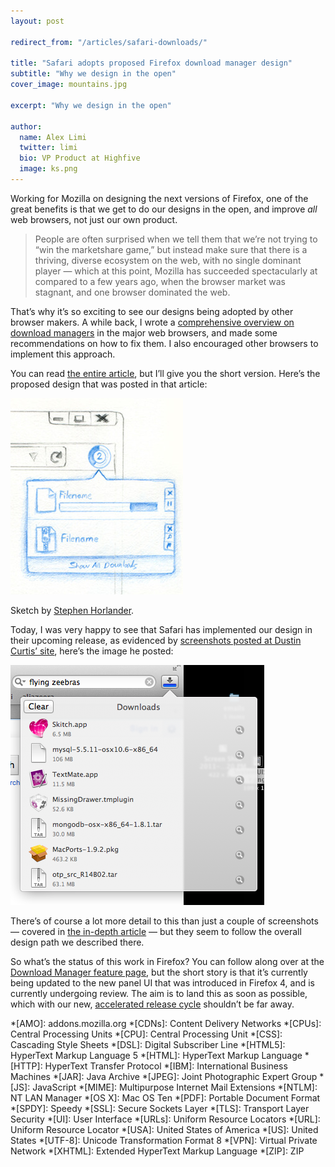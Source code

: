 ```yaml
---
layout: post

redirect_from: "/articles/safari-downloads/"

title: "Safari adopts proposed Firefox download manager design"
subtitle: "Why we design in the open"
cover_image: mountains.jpg

excerpt: "Why we design in the open"

author:
  name: Alex Limi
  twitter: limi
  bio: VP Product at Highfive
  image: ks.png
---
```


Working for Mozilla on designing the next versions of Firefox, one of the great benefits is that we get to do our designs in the open, and improve *all* web browsers, not just our own product.

> People are often surprised when we tell them that we’re not trying to “win the marketshare game,” but instead make sure that there is a thriving, diverse ecosystem on the web, with no single dominant player — which at this point, Mozilla has succeeded spectacularly at compared to a few years ago, when the browser market was stagnant, and one browser dominated the web.

That’s why it’s so exciting to see our designs being adopted by other browser makers. A while back, I wrote a [comprehensive overview on download managers][downloads] in the major web browsers, and made some recommendations on how to fix them. I also encouraged other browsers to implement this approach.

You can read [the entire article][downloads], but I’ll give you the short version. Here’s the proposed design that was posted in that article:

![Download panel sketch](/images/sketch-downloads.png)

Sketch by [Stephen Horlander].


Today, I was very happy to see that Safari has implemented our design in their upcoming release, as evidenced by [screenshots posted at Dustin Curtis’ site], here’s the image he posted:

![Safari download panel](/images/safari-download.png)


There’s of course a lot more detail to this than just a couple of screenshots — covered in [the in-depth article][downloads] — but they seem to follow the overall design path we described there.

So what’s the status of this work in Firefox? You can follow along over at the [Download Manager feature page], but the short story is that it’s currently being updated to the new panel UI that was introduced in Firefox 4, and is currently undergoing review. The aim is to land this as soon as possible, which with our new, [accelerated release cycle] shouldn’t be far away.

[downloads]: /downloads
[Stephen Horlander]: http://blog.stephenhorlander.com
[screenshots posted at Dustin Curtis’ site]: http://blog.dustincurtis.com/new-safari-downloads-ui-in-lion
[Download Manager feature page]: https://wiki.mozilla.org/Firefox/Features/Panel_based_download_window
[accelerated release cycle]: https://wiki.mozilla.org/RapidRelease

*[AMO]: addons.mozilla.org
*[CDNs]: Content Delivery Networks
*[CPUs]: Central Processing Units
*[CPU]: Central Processing Unit
*[CSS]: Cascading Style Sheets
*[DSL]: Digital Subscriber Line
*[HTML5]: HyperText Markup Language 5
*[HTML]: HyperText Markup Language
*[HTTP]: HyperText Transfer Protocol
*[IBM]: International Business Machines
*[JAR]: Java Archive
*[JPEG]: Joint Photographic Expert Group
*[JS]: JavaScript
*[MIME]: Multipurpose Internet Mail Extensions
*[NTLM]: NT LAN Manager
*[OS X]: Mac OS Ten
*[PDF]: Portable Document Format
*[SPDY]: Speedy
*[SSL]: Secure Sockets Layer
*[TLS]: Transport Layer Security
*[UI]: User Interface
*[URLs]: Uniform Resource Locators
*[URL]: Uniform Resource Locator
*[USA]: United States of America
*[US]: United States
*[UTF-8]: Unicode Transformation Format 8
*[VPN]: Virtual Private Network
*[XHTML]: Extended HyperText Markup Language
*[ZIP]: ZIP
